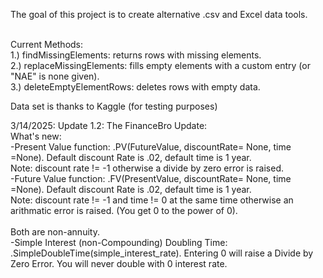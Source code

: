 The goal of this project is to create alternative .csv and Excel data tools. 

<br>
Current Methods: <br>
1.) findMissingElements: returns rows with missing elements.<br>
2.) replaceMissingElements: fills empty elements with a custom entry (or "NAE" is none given).<br>
3.) deleteEmptyElementRows: deletes rows with empty data. <br>


Data set is thanks to Kaggle (for testing purposes)

3/14/2025: Update 1.2: The FinanceBro Update: 
<br>
What's new: <br>
-Present Value function:  .PV(FutureValue, discountRate= None, time =None). Default discount Rate is .02, default time is 1 year. <br>
Note: discount rate != -1 otherwise a divide by zero error is raised. 
<br>
-Future Value function: .FV(PresentValue, discountRate= None, time =None). Default discount Rate is .02, default time is 1 year. <br>
Note: discount rate != -1  and time != 0 at the same time otherwise an arithmatic error is raised. (You get 0 to the power of 0). <br>
<br>Both are non-annuity. 
<br>
-Simple Interest (non-Compounding) Doubling Time: .SimpleDoubleTime(simple_interest_rate). Entering 0 will raise a Divide by Zero Error. You will never double with 0 interest rate.
<br>
